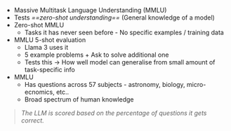 - Massive Multitask Language Understanding (MMLU)
- Tests *==zero-shot understanding==* (General knowledge of a model)
- Zero-shot MMLU
	- Tasks it has never seen before - No specific examples / training data
- MMLU 5-shot evaluation
	- Llama 3 uses it
	- 5 example problems + Ask to solve additional one
	- Tests this -> How well model can generalise from small amount of task-specific info
- MMLU
	- Has questions across 57 subjects - astronomy, biology, micro-ecnomics, etc..
	- Broad spectrum of human knowledge

>*The LLM is scored based on the percentage of questions it gets correct.*

